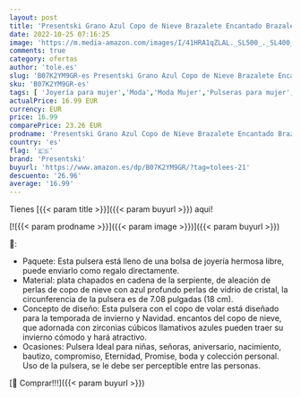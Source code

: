 ```yaml
---
layout: post
title: 'Presentski Grano Azul Copo de Nieve Brazalete Encantado Brazalete de Cadena de Serpiente Plateado  Regalo para el Día de Navidad'
date: 2022-10-25 07:16:25
image: 'https://m.media-amazon.com/images/I/41HRA1qZLAL._SL500_._SL400_.jpg'
comments: true
category: ofertas
author: 'tole.es'
slug: 'B07K2YM9GR-es Presentski Grano Azul Copo de Nieve Brazalete Encantado...'
sku: 'B07K2YM9GR-es'
tags: [ 'Joyería para mujer','Moda','Moda Mujer','Pulseras para mujer','navidad','presentski','🇪🇸', ]
actualPrice: 16.99 EUR
currency: EUR
price: 16.99
comparePrice: 23.26 EUR
prodname: 'Presentski Grano Azul Copo de Nieve Brazalete Encantado Brazalete de Cadena de Serpiente Plateado  Regalo para el Día de Navidad'
country: 'es'
flag: '🇪🇸'
brand: 'Presentski'
buyurl: 'https://www.amazon.es/dp/B07K2YM9GR/?tag=tolees-21'
descuento: '26.96'
average: '16.99'
---
```


Tienes [{{< param title >}}]({{< param buyurl >}}) aqui!

[![{{< param prodname >}}]({{< param image >}})]({{< param buyurl >}})

🔎:

- Paquete: Esta pulsera está lleno de una bolsa de joyería hermosa libre, puede enviarlo como regalo directamente.
- Material: plata chapados en cadena de la serpiente, de aleación de perlas de copo de nieve con azul profundo perlas de vidrio de cristal, la circunferencia de la pulsera es de 7.08 pulgadas (18 cm).
- Concepto de diseño: Esta pulsera con el copo de volar está diseñado para la temporada de invierno y Navidad. encantos del copo de nieve, que adornada con zirconias cúbicos llamativos azules pueden traer su invierno cómodo y hará atractivo.
- Ocasiones: Pulsera Ideal para niñas, señoras, aniversario, nacimiento, bautizo, compromiso, Eternidad, Promise, boda y colección personal. Uso de la pulsera, se le debe ser perceptible entre las personas.

[🛒 Comprar!!!]({{< param buyurl >}})
